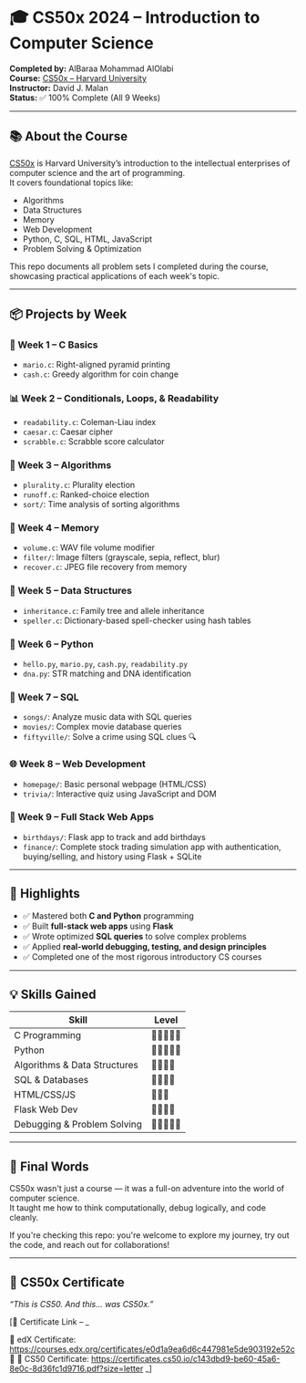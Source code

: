 # 🎓 CS50x 2024 – Introduction to Computer Science

**Completed by:** AlBaraa Mohammad AlOlabi  
**Course:** [CS50x – Harvard University](https://cs50.harvard.edu/x/2024/)  
**Instructor:** David J. Malan  
**Status:** ✅ 100% Complete (All 9 Weeks)

---

## 📚 About the Course

[CS50x](https://cs50.harvard.edu/x/) is Harvard University’s introduction to the intellectual enterprises of computer science and the art of programming.  
It covers foundational topics like:

- Algorithms
- Data Structures
- Memory
- Web Development
- Python, C, SQL, HTML, JavaScript
- Problem Solving & Optimization

This repo documents all problem sets I completed during the course, showcasing practical applications of each week's topic.

---

## 📦 Projects by Week

### 🧱 Week 1 – C Basics
- `mario.c`: Right-aligned pyramid printing
- `cash.c`: Greedy algorithm for coin change

### 📊 Week 2 – Conditionals, Loops, & Readability
- `readability.c`: Coleman-Liau index
- `caesar.c`: Caesar cipher
- `scrabble.c`: Scrabble score calculator

### 🔢 Week 3 – Algorithms
- `plurality.c`: Plurality election
- `runoff.c`: Ranked-choice election
- `sort/`: Time analysis of sorting algorithms

### 💾 Week 4 – Memory
- `volume.c`: WAV file volume modifier
- `filter/`: Image filters (grayscale, sepia, reflect, blur)
- `recover.c`: JPEG file recovery from memory

### 🧬 Week 5 – Data Structures
- `inheritance.c`: Family tree and allele inheritance
- `speller.c`: Dictionary-based spell-checker using hash tables

### 🐍 Week 6 – Python
- `hello.py`, `mario.py`, `cash.py`, `readability.py`
- `dna.py`: STR matching and DNA identification

### 💽 Week 7 – SQL
- `songs/`: Analyze music data with SQL queries
- `movies/`: Complex movie database queries
- `fiftyville/`: Solve a crime using SQL clues 🔍

### 🌐 Week 8 – Web Development
- `homepage/`: Basic personal webpage (HTML/CSS)
- `trivia/`: Interactive quiz using JavaScript and DOM

### 🧩 Week 9 – Full Stack Web Apps
- `birthdays/`: Flask app to track and add birthdays
- `finance/`: Complete stock trading simulation app with authentication, buying/selling, and history using Flask + SQLite

---

## 🚀 Highlights

- ✅ Mastered both **C and Python** programming
- ✅ Built **full-stack web apps** using **Flask**
- ✅ Wrote optimized **SQL queries** to solve complex problems
- ✅ Applied **real-world debugging, testing, and design principles**
- ✅ Completed one of the most rigorous introductory CS courses

---

## 💡 Skills Gained

| Skill | Level |
|-------|-------|
| C Programming | 🧠🧠🧠🧠🧠 |
| Python | 🧠🧠🧠🧠🧠 |
| Algorithms & Data Structures | 🧠🧠🧠🧠 |
| SQL & Databases | 🧠🧠🧠🧠 |
| HTML/CSS/JS | 🧠🧠🧠 |
| Flask Web Dev | 🧠🧠🧠🧠 |
| Debugging & Problem Solving | 💪💪💪💪💪 |

---

## 🏁 Final Words

CS50x wasn't just a course — it was a full-on adventure into the world of computer science.  
It taught me how to think computationally, debug logically, and code cleanly.

If you're checking this repo: you're welcome to explore my journey, try out the code, and reach out for collaborations!

---

## 🧠 CS50x Certificate

_“This is CS50. And this... was CS50x.”_

[🪪 Certificate Link – _

🔗 edX Certificate: https://courses.edx.org/certificates/e0d1a9ea6d6c447981e5de903192e52c
🔗 🔗 CS50 Certificate: https://certificates.cs50.io/c143dbd9-be60-45a6-8e0c-8d36fc1d9716.pdf?size=letter
_]

